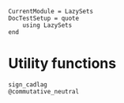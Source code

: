 ```@meta
CurrentModule = LazySets
DocTestSetup = quote
    using LazySets
end
```

# Utility functions

```@docs
sign_cadlag
@commutative_neutral
```
